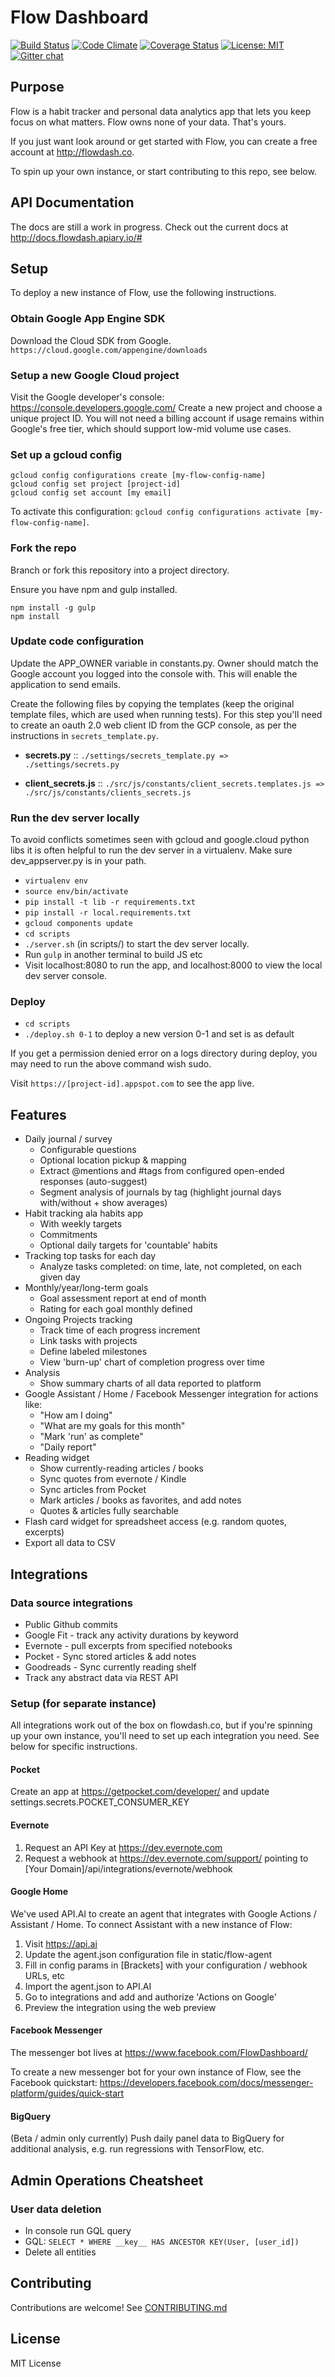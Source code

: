 
# Flow Dashboard

[![Build Status](https://travis-ci.org/onejgordon/flow-dashboard.svg?branch=master)](https://travis-ci.org/onejgordon/flow-dashboard)
[![Code Climate](https://lima.codeclimate.com/github/onejgordon/flow-dashboard/badges/gpa.svg)](https://lima.codeclimate.com/github/onejgordon/flow-dashboard)
[![Coverage Status](https://coveralls.io/repos/github/onejgordon/flow-dashboard/badge.svg?branch=master)](https://coveralls.io/github/onejgordon/flow-dashboard?branch=master)
[![License: MIT](https://img.shields.io/badge/License-MIT-green.svg)](https://jeremy.mit-license.org)
[![Gitter chat](https://badges.gitter.im/onejgordon/flow-dashboard.png)](https://gitter.im/flow-dashboard)

## Purpose

Flow is a habit tracker and personal data analytics app that lets you keep focus on what matters. Flow owns none of your data. That's yours.

If you just want look around or get started with Flow, you can create a free account at http://flowdash.co.

To spin up your own instance, or start contributing to this repo, see below.

## API Documentation

The docs are still a work in progress. Check out the current docs at http://docs.flowdash.apiary.io/#

## Setup

To deploy a new instance of Flow, use the following instructions.

### Obtain Google App Engine SDK

Download the Cloud SDK from Google.
`https://cloud.google.com/appengine/downloads`

### Setup a new Google Cloud project

Visit the Google developer's console: <https://console.developers.google.com/>
Create a new project and choose a unique project ID. You will not need a billing account if usage remains within Google's free tier, which should support low-mid volume use cases.

### Set up a gcloud config

```
gcloud config configurations create [my-flow-config-name]
gcloud config set project [project-id]
gcloud config set account [my email]
```

To activate this configuration: `gcloud config configurations activate [my-flow-config-name]`.

### Fork the repo

Branch or fork this repository into a project directory.

Ensure you have npm and gulp installed.

```
npm install -g gulp
npm install
```

### Update code configuration

Update the APP_OWNER variable in constants.py. Owner should match the Google account you logged into the console with. This will enable the application to send emails.

Create the following files by copying the templates (keep the original template files, which are used when running tests). For this step you'll need to create an oauth 2.0 web client ID from the GCP console, as per the instructions in `secrets_template.py`.

- **secrets.py** ::
	`./settings/secrets_template.py => ./settings/secrets.py`

- **client_secrets.js** ::
	`./src/js/constants/client_secrets.templates.js => ./src/js/constants/clients_secrets.js`


### Run the dev server locally

To avoid conflicts sometimes seen with gcloud and google.cloud python libs it is often helpful to run the dev server in a virtualenv. Make sure dev_appserver.py is in your path.

* `virtualenv env`
* `source env/bin/activate`
* `pip install -t lib -r requirements.txt`
* `pip install -r local.requirements.txt`
* `gcloud components update`
* `cd scripts`
* `./server.sh` (in scripts/) to start the dev server locally.
* Run `gulp` in another terminal to build JS etc
* Visit localhost:8080 to run the app, and localhost:8000 to view the local dev server console.

### Deploy

* `cd scripts`
* `./deploy.sh 0-1` to deploy a new version 0-1 and set is as default

If you get a permission denied error on a logs directory during deploy, you may need to run the above command wish sudo.

Visit `https://[project-id].appspot.com` to see the app live.

## Features

* Daily journal / survey
	* Configurable questions
	* Optional location pickup & mapping
	* Extract @mentions and #tags from configured open-ended responses (auto-suggest)
	* Segment analysis of journals by tag (highlight journal days with/without + show averages)
* Habit tracking ala habits app
	* With weekly targets
	* Commitments
	* Optional daily targets for 'countable' habits
* Tracking top tasks for each day
	* Analyze tasks completed: on time, late, not completed, on each given day
* Monthly/year/long-term goals
	* Goal assessment report at end of month
	* Rating for each goal monthly defined
* Ongoing Projects tracking
	* Track time of each progress increment
	* Link tasks with projects
	* Define labeled milestones
	* View 'burn-up' chart of completion progress over time
* Analysis
	* Show summary charts of all data reported to platform
* Google Assistant / Home / Facebook Messenger integration for actions like:
	* "How am I doing"
	* "What are my goals for this month"
	* "Mark 'run' as complete"
	* "Daily report"
* Reading widget
	* Show currently-reading articles / books
	* Sync quotes from evernote / Kindle
	* Sync articles from Pocket
	* Mark articles / books as favorites, and add notes
	* Quotes & articles fully searchable
* Flash card widget for spreadsheet access (e.g. random quotes, excerpts)
* Export all data to CSV

## Integrations

### Data source integrations

* Public Github commits
* Google Fit - track any activity durations by keyword
* Evernote - pull excerpts from specified notebooks
* Pocket - Sync stored articles & add notes
* Goodreads - Sync currently reading shelf
* Track any abstract data via REST API

### Setup (for separate instance)

All integrations work out of the box on flowdash.co, but if you're spinning up your own instance, you'll need to set up each integration you need.  See below for specific instructions.

#### Pocket

Create an app at https://getpocket.com/developer/ and update settings.secrets.POCKET_CONSUMER_KEY

#### Evernote

1. Request an API Key at https://dev.evernote.com
2. Request a webhook at https://dev.evernote.com/support/ pointing to [Your Domain]/api/integrations/evernote/webhook

#### Google Home

We've used API.AI to create an agent that integrates with Google Actions / Assistant / Home. To connect Assistant with a new instance of Flow:

1. Visit https://api.ai
2. Update the agent.json configuration file in static/flow-agent
3. Fill in config params in [Brackets] with your configuration / webhook URLs, etc
4. Import the agent.json to API.AI
5. Go to integrations and add and authorize 'Actions on Google'
6. Preview the integration using the web preview

#### Facebook Messenger

The messenger bot lives at https://www.facebook.com/FlowDashboard/

To create a new messenger bot for your own instance of Flow, see the Facebook quickstart: https://developers.facebook.com/docs/messenger-platform/guides/quick-start

#### BigQuery

(Beta / admin only currently) Push daily panel data to BigQuery for additional analysis, e.g. run regressions
with TensorFlow, etc.

## Admin Operations Cheatsheet

### User data deletion

* In console run GQL query
* GQL: `SELECT * WHERE __key__ HAS ANCESTOR KEY(User, [user_id])`
* Delete all entities

## Contributing

Contributions are welcome! See [CONTRIBUTING.md](.github/CONTRIBUTING.md)

## License

MIT License
